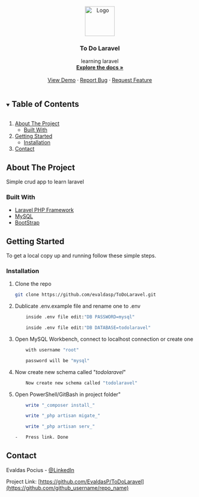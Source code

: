 <!--
*** Thanks for checking out the Best-README-Template. If you have a suggestion
*** that would make this better, please fork the repo and create a pull request
*** or simply open an issue with the tag "enhancement".
*** Thanks again! Now go create something AMAZING! :D
***
***
***
*** To avoid retyping too much info. Do a search and replace for the following:
*** github_username, repo_name, twitter_handle, email, project_title, project_description
-->

<!-- PROJECT SHIELDS -->
<!--
*** I'm using markdown "reference style" links for readability.
*** Reference links are enclosed in brackets [ ] instead of parentheses ( ).
*** See the bottom of this document for the declaration of the reference variables
*** for contributors-url, forks-url, etc. This is an optional, concise syntax you may use.
*** https://www.markdownguide.org/basic-syntax/#reference-style-links
-->

<!-- PROJECT LOGO -->
<br />
<p align="center">
  <a href="https://github.com/EvaldasP/ToDoLaravel">
    <img src="./homework.svg" alt="Logo" width="80" height="80">
  </a>

  <h3 align="center">To Do Laravel</h3>

  <p align="center">
    learning laravel
    <br />
    <a href="https://github.com/EvaldasP/ToDoLaravel"><strong>Explore the docs »</strong></a>
    <br />
    <br />
    <a href="https://github.com/EvaldasP/ToDoLaravel">View Demo</a>
    ·
    <a href="https://github.com/EvaldasP/ToDoLaravel">Report Bug</a>
    ·
    <a href="https://github.com/EvaldasP/ToDoLaravel">Request Feature</a>
  </p>
</p>

<!-- TABLE OF CONTENTS -->
<details open="open">
  <summary><h2 style="display: inline-block">Table of Contents</h2></summary>
  <ol>
    <li>
      <a href="#about-the-project">About The Project</a>
      <ul>
        <li><a href="#built-with">Built With</a></li>
      </ul>
    </li>
    <li>
      <a href="#getting-started">Getting Started</a>
      <ul>
        <li><a href="#installation">Installation</a></li>
      </ul>
    </li>
    <li><a href="#contact">Contact</a></li>
   
  </ol>
</details>

<!-- ABOUT THE PROJECT -->

## About The Project

Simple crud app to learn laravel

### Built With

-   [Laravel PHP Framework](https://laravel.com/)
-   [MySQL](https://www.mysql.com/)
-   [BootStrap](https://getbootstrap.com/)

<!-- GETTING STARTED -->

## Getting Started

To get a local copy up and running follow these simple steps.

### Installation

1. Clone the repo
    ```sh
    git clone https://github.com/evaldasp/ToDoLaravel.git
    ```
2. Dublicate .env.example file and rename one to .env

    ```sh
        inside .env file edit:"DB PASSWORD=mysql"

        inside .env file edit:"DB DATABASE=todolaravel"
    ```

3. Open MySQL Workbench, connect to localhost connection or create one

    ```sh
        with username "root"

        password will be "mysql"
    ```

4. Now create new schema called "_todolaravel_"
    ```sh
        Now create new schema called "todolaravel"
    ```
5. Open PowerShell/GitBash in project folder"

    ```sh
        write "_composer install_"

        write "_php artisan migate_"

        write "_php artisan serv_"

    -   Press link. Done
    ```

<!-- USAGE EXAMPLES -->

<!-- CONTACT -->

## Contact

Evaldas Pocius - [@LinkedIn](https://www.linkedin.com/in/evaldaspocius/)

Project Link: [https://github.com/EvaldasP/ToDoLaravel](https://github.com/github_username/repo_name)

<!-- ACKNOWLEDGEMENTS -->

<!-- MARKDOWN LINKS & IMAGES -->
<!-- https://www.markdownguide.org/basic-syntax/#reference-style-links -->

[contributors-shield]: https://img.shields.io/github/contributors/github_username/repo.svg?style=for-the-badge
[contributors-url]: https://github.com/github_username/repo/graphs/contributors
[forks-shield]: https://img.shields.io/github/forks/github_username/repo.svg?style=for-the-badge
[forks-url]: https://github.com/github_username/repo/network/members
[stars-shield]: https://img.shields.io/github/stars/github_username/repo.svg?style=for-the-badge
[stars-url]: https://github.com/github_username/repo/stargazers
[issues-shield]: https://img.shields.io/github/issues/github_username/repo.svg?style=for-the-badge
[issues-url]: https://github.com/github_username/repo/issues
[license-shield]: https://img.shields.io/github/license/github_username/repo.svg?style=for-the-badge
[license-url]: https://github.com/github_username/repo/blob/master/LICENSE.txt
[linkedin-shield]: https://img.shields.io/badge/-LinkedIn-black.svg?style=for-the-badge&logo=linkedin&colorB=555
[linkedin-url]: https://linkedin.com/in/github_username
